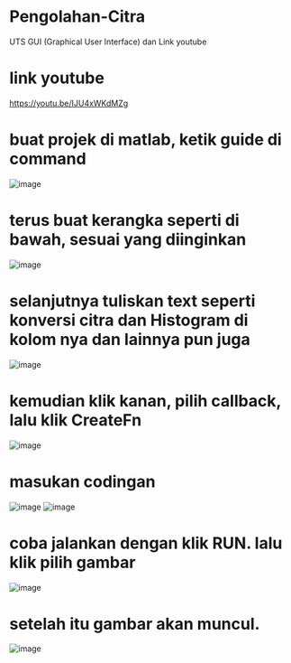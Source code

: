 # Pengolahan-Citra
UTS
GUI (Graphical User Interface) dan Link youtube
# link youtube
https://youtu.be/IJU4xWKdMZg

# buat projek di matlab, ketik guide di command
![image](https://user-images.githubusercontent.com/83811992/117426147-c35e1e80-af4d-11eb-9f94-b4e50c1b1007.png)

# terus buat kerangka seperti di bawah, sesuai yang diinginkan
![image](https://user-images.githubusercontent.com/83811992/117428011-d70a8480-af4f-11eb-8dbb-47cec22c32b2.png)

# selanjutnya tuliskan text seperti konversi citra dan Histogram di kolom nya dan lainnya pun juga
![image](https://user-images.githubusercontent.com/83811992/117429446-42a12180-af51-11eb-8f0d-eeee05ddfd18.png)

# kemudian klik kanan, pilih callback, lalu klik CreateFn
![image](https://user-images.githubusercontent.com/83811992/117429808-9b70ba00-af51-11eb-92af-d7ef043d8e0a.png)

# masukan codingan
![image](https://user-images.githubusercontent.com/83811992/117430107-f30f2580-af51-11eb-87bc-2c6280ea0565.png)
![image](https://user-images.githubusercontent.com/83811992/117430206-16d26b80-af52-11eb-85e0-46c4ce13b7e5.png)

# coba jalankan dengan klik RUN. lalu klik pilih gambar
![image](https://user-images.githubusercontent.com/83811992/117430601-792b6c00-af52-11eb-95e0-a13ec8937c0c.png)

# setelah itu gambar akan muncul.
![image](https://user-images.githubusercontent.com/83811992/117430785-a7a94700-af52-11eb-9c94-f509f1b3656b.png)



